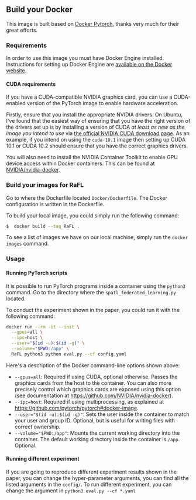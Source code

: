 ## Build your Docker

This image is built based on [Docker Pytorch](https://github.com/anibali/docker-pytorch), thanks very much for their
great efforts.

### Requirements

In order to use this image you must have Docker Engine installed. Instructions
for setting up Docker Engine are
[available on the Docker website](https://docs.docker.com/engine/installation/).

#### CUDA requirements

If you have a CUDA-compatible NVIDIA graphics card, you can use a CUDA-enabled
version of the PyTorch image to enable hardware acceleration.

Firstly, ensure that you install the appropriate NVIDIA drivers. On Ubuntu,
I've found that the easiest way of ensuring that you have the right version
of the drivers set up is by installing a version of CUDA _at least as new as
the image you intend to use_ via
[the official NVIDIA CUDA download page](https://developer.nvidia.com/cuda-downloads).
As an example, if you intend on using the `cuda-10.1` image then setting up
CUDA 10.1 or CUDA 10.2 should ensure that you have the correct graphics drivers.

You will also need to install the NVIDIA Container Toolkit to enable GPU device
access within Docker containers. This can be found at
[NVIDIA/nvidia-docker](https://github.com/NVIDIA/nvidia-docker).

### Build your images for RaFL

Go to where the Dockerfile located `Docker/Dockerfile`. The Docker configuration is written in the Dockerfile.

To build your local image, you could simply run the following command:

```bash
$  docker build --tag RaFL .
```

To see a list of images we have on our local machine,  simply run the `docker images` command.

### Usage

#### Running PyTorch scripts

It is possible to run PyTorch programs inside a container using the
`python3` command. Go to the directory where the `spatl_federated_learning.py` located.

To conduct the experiment shown in the paper, you could run it with
the following command:

```sh
docker run --rm -it --init \
  --gpus=all \
  --ipc=host \
  --user="$(id -u):$(id -g)" \
  --volume="$PWD:/app" \
  RaFL python3 python eval.py --cf config.yaml

```

Here's a description of the Docker command-line options shown above:

* `--gpus=all`: Required if using CUDA, optional otherwise. Passes the
  graphics cards from the host to the container. You can also more precisely
  control which graphics cards are exposed using this option (see documentation
  at https://github.com/NVIDIA/nvidia-docker).
* `--ipc=host`: Required if using multiprocessing, as explained at
  https://github.com/pytorch/pytorch#docker-image.
* `--user="$(id -u):$(id -g)"`: Sets the user inside the container to match your
  user and group ID. Optional, but is useful for writing files with correct
  ownership.
* `--volume="$PWD:/app"`: Mounts the current working directory into the container.
  The default working directory inside the container is `/app`. Optional.

#### Running different experiment

If you are going to reproduce different experiment results shown in the paper, you can
change the hyper-parameter arguments, you can find all the listed arguments in the `config/`.
To run different experiment, you can change the argument in ``python3 eval.py --cf *.yaml``
